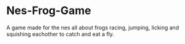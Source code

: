 # Nes-Frog-Game

A game made for the nes all about frogs racing, jumping, licking and squishing eachother to catch and eat a fly.
